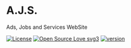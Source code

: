 # A.J.S.

Ads, Jobs and Services WebSite

[![License](https://img.shields.io/badge/License-Apache%202.0-blue.svg)](https://opensource.org/licenses/Apache-2.0) [![Open Source Love svg3](https://badges.frapsoft.com/os/v3/open-source.svg?v=103)](https://github.com/ellerbrock/open-source-badges/) [![version](https://img.shields.io/badge/version-1.0-yellow.svg)](https://semver.org)

